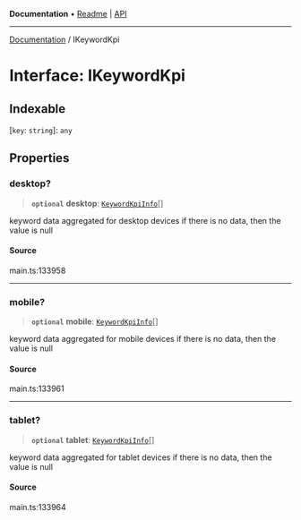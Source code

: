 **Documentation** • [Readme](../README.md) \| [API](../globals.md)

***

[Documentation](../README.md) / IKeywordKpi

# Interface: IKeywordKpi

## Indexable

 \[`key`: `string`\]: `any`

## Properties

### desktop?

> **`optional`** **desktop**: [`KeywordKpiInfo`](../classes/KeywordKpiInfo.md)[]

keyword data aggregated for desktop devices
if there is no data, then the value is null

#### Source

main.ts:133958

***

### mobile?

> **`optional`** **mobile**: [`KeywordKpiInfo`](../classes/KeywordKpiInfo.md)[]

keyword data aggregated for mobile devices
if there is no data, then the value is null

#### Source

main.ts:133961

***

### tablet?

> **`optional`** **tablet**: [`KeywordKpiInfo`](../classes/KeywordKpiInfo.md)[]

keyword data aggregated for tablet devices
if there is no data, then the value is null

#### Source

main.ts:133964
